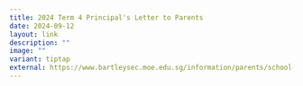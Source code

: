 ```yaml
---
title: 2024 Term 4 Principal's Letter to Parents
date: 2024-09-12
layout: link
description: ""
image: ""
variant: tiptap
external: https://www.bartleysec.moe.edu.sg/information/parents/school-letters/
---
```


